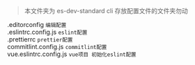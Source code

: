 > 本文件夹为 es-dev-standard cli 存放配置文件的文件夹勿动

.editorconfig `编辑配置`  
.eslintrc.config.js `eslint配置`   
.prettierrc `prettier配置`   
commitlint.config.js `commitlint配置`  
vue.eslintrc.config.js `vue项目 初始化eslint配置`  
